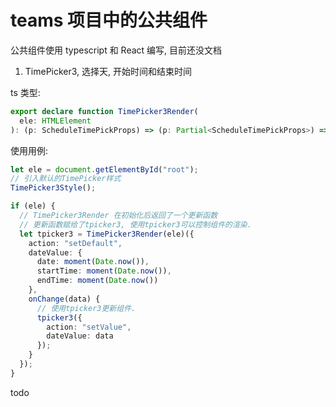 # teams 项目中的公共组件

公共组件使用 typescript 和 React 编写, 目前还没文档

1. TimePicker3, 选择天, 开始时间和结束时间

ts 类型:

```typescript
export declare function TimePicker3Render(
  ele: HTMLElement
): (p: ScheduleTimePickProps) => (p: Partial<ScheduleTimePickProps>) => void;
```

使用用例:

```typescript
let ele = document.getElementById("root");
// 引入默认的TimePicker样式
TimePicker3Style();

if (ele) {
  // TimePicker3Render 在初始化后返回了一个更新函数
  // 更新函数赋给了tpicker3, 使用tpicker3可以控制组件的渲染.
  let tpicker3 = TimePicker3Render(ele)({
    action: "setDefault",
    dateValue: {
      date: moment(Date.now()),
      startTime: moment(Date.now()),
      endTime: moment(Date.now())
    },
    onChange(data) {
      // 使用tpicker3更新组件.
      tpicker3({
        action: "setValue",
        dateValue: data
      });
    }
  });
}
```

todo

<!-- [ ] 修改选择颜色 -->
<!-- [ ] 处理 niceScroll 模块化 -->
